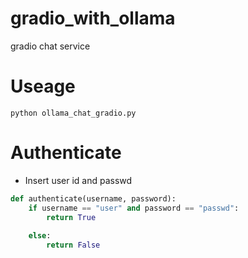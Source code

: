 # gradio_with_ollama
gradio chat service

# Useage
```shell
python ollama_chat_gradio.py
```

# Authenticate
- Insert user id and passwd
```python
def authenticate(username, password):
    if username == "user" and password == "passwd":
        return True
        
    else:
        return False

```